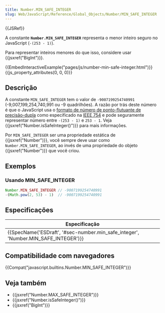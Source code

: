 ```yaml
---
title: Number.MIN_SAFE_INTEGER
slug: Web/JavaScript/Reference/Global_Objects/Number/MIN_SAFE_INTEGER
---
```

{{JSRef}}

A constante **`Number.MIN_SAFE_INTEGER`** representa o menor inteiro seguro no JavaScript (`-(253 - 1)`).

Para representar inteiros menores do que isso, considere usar {{jsxref("BigInt")}}.

{{EmbedInteractiveExample("pages/js/number-min-safe-integer.html")}}{{js_property_attributes(0, 0, 0)}}

## Descrição

A constante `MIN_SAFE_INTEGER` tem o valor de `-9007199254740991` (-9,007,199,254,740,991 ou -9 quadrilhões). A razão por trás deste número é que o JavaScript usa o [formato de número de ponto-flutuante de precisão-dupla](http://en.wikipedia.org/wiki/Double_precision_floating-point_format) como especificado na [IEEE 754](http://en.wikipedia.org/wiki/IEEE_floating_point) e pode seguramente representar número entre `-(253 - 1)` e `253 - 1`. Veja {{jsxref("Number.isSafeInteger()")}} para mais informações.

Por `MIN_SAFE_INTEGER` ser uma propriedade estática de {{jsxref("Number")}}, você sempre deve usar como `Number.MIN_SAFE_INTEGER`, ao invés de uma propriedade do objeto {{jsxref("Number")}} que você criou.

## Exemplos

### Usando MIN_SAFE_INTEGER

```js
Number.MIN_SAFE_INTEGER // -9007199254740991
-(Math.pow(2, 53) - 1)  // -9007199254740991
```

## Especificações

| Especificação                                                                                                |
| ------------------------------------------------------------------------------------------------------------ |
| {{SpecName('ESDraft', '#sec-number.min_safe_integer', 'Number.MIN_SAFE_INTEGER')}} |

## Compatibilidade com navegadores

{{Compat("javascript.builtins.Number.MIN_SAFE_INTEGER")}}

## Veja também

- {{jsxref("Number.MAX_SAFE_INTEGER")}}
- {{jsxref("Number.isSafeInteger()")}}
- {{jsxref("BigInt")}}
